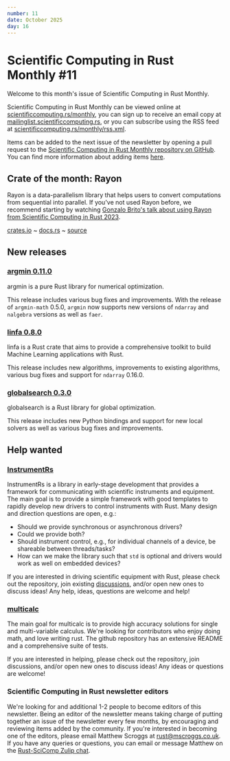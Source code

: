 ```yaml
---
number: 11
date: October 2025
day: 16
---
```


# Scientific Computing in Rust Monthly #11

Welcome to this month's issue of Scientific Computing in Rust Monthly.

Scientific Computing in Rust Monthly can be viewed online at [scientificcomputing.rs/monthly](https://scientificcomputing.rs/monthly),
you can sign up to receive an email copy at [mailinglist.scientificcomputing.rs](https://mailinglist.scientificcomputing.rs),
or you can subscribe using the RSS feed at [scientificcomputing.rs/monthly/rss.xml](https://scientificcomputing.rs/monthly/rss.xml).

Items can be added to the next issue of the newsletter by opening a pull request to the
[Scientific Computing in Rust Monthly repository on GitHub](https://github.com/rust-scicomp/scientific-computing-in-rust-monthly).
You can find more information about adding items
[here](https://github.com/rust-scicomp/scientific-computing-in-rust-monthly#contributing-an-item).

## Crate of the month: Rayon
Rayon is a data-parallelism library that helps users to convert computations from sequential into parallel.
If you've not used Rayon before, we recommend starting by watching
[Gonzalo Brito's talk about using Rayon from Scientific Computing in Rust 2023](https://www.youtube.com/watch?v=iCcHAKcL6hw).

[crates.io](https://crates.io/crates/rayon) ~ [docs.rs](https://docs.rs/rayon/latest/rayon/) ~ [source](https://github.com/rayon-rs/rayon)

## New releases

### [argmin 0.11.0](https://crates.io/crates/argmin/)

argmin is a pure Rust library for numerical optimization.

This release includes various bug fixes and improvements. With the release of `argmin-math` 0.5.0, `argmin` now supports new versions of `ndarray` and `nalgebra` versions as well as `faer`.

### [linfa 0.8.0](https://crates.io/crates/linfa)

linfa is a Rust crate that aims to provide a comprehensive toolkit to build Machine Learning applications with Rust.

This release includes new algorithms, improvements to existing algorithms, various bug fixes and support for `ndarray` 0.16.0.

### [globalsearch 0.3.0](https://crates.io/crates/globalsearch)

globalsearch is a Rust library for global optimization.

This release includes new Python bindings and support for new local solvers as well as various bug fixes and improvements.

## Help wanted

### [InstrumentRs](https://github.com/trappitsch/instrumentRs) 

InstrumentRs is a library in early-stage development that provides a framework for communicating with scientific instruments and equipment. The main goal is to provide a simple framework with good templates to rapidly develop new drivers to control instruments with Rust. Many design and direction questions are open, e.g.:

- Should we provide synchronous or asynchronous drivers? 
- Could we provide both? 
- Should instrument control, e.g., for individual channels of a device, be shareable between threads/tasks?
- How can we make the library such that `std` is optional and drivers would work as well on embedded devices? 

If you are interested in driving scientific equipment with Rust, please check out the repository, join existing [discussions](https://github.com/trappitsch/instrumentRs/discussions), and/or open new ones to discuss ideas! Any help, ideas, questions are welcome and help!

### [multicalc](https://github.com/kmolan/multicalc-rust) 

The main goal for multicalc is to provide high accuracy solutions for single and multi-variable calculus. We're looking for contributors who enjoy doing math, and love writing rust. The github repository has an extensive README and a comprehensive suite of tests.

If you are interested in helping, please check out the repository, join discussions, and/or open new ones to discuss ideas! Any ideas or questions are welcome!

### Scientific Computing in Rust newsletter editors
We're looking for and additional 1-2 people to become editors of this newsletter. Being an editor
of the newsletter means taking charge of putting together an issue of the newsletter every few months,
by encouraging and reviewing items added by the community. If you're interested in becoming one
of the editors, please email Matthew Scroggs at [rust@mscroggs.co.uk](mailto:rust@mscroggs.co.uk).
If you have any queries or questions, you can email or message Matthew on the [Rust-SciComp Zulip chat](https://rust-scicomp.zulipchat.com/register/).
